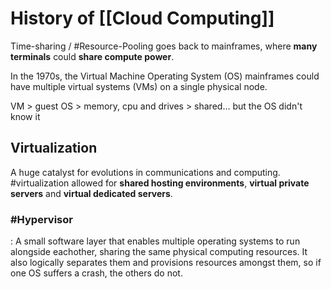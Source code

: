 # History of [[Cloud Computing]]

Time-sharing / #Resource-Pooling goes back to mainframes, where **many terminals** could **share compute power**.

In the 1970s, the Virtual Machine Operating System (OS) mainframes could have multiple virtual systems (VMs) on a single physical node.

VM > guest OS > memory, cpu and drives > shared... but the OS didn't know it

## Virtualization

A huge catalyst for evolutions in communications and computing. #virtualization allowed for **shared hosting environments**, **virtual private servers** and **virtual dedicated servers**.

### #Hypervisor
  : A small software layer that enables multiple operating systems to run alongside eachother, sharing the same physical computing resources. It also logically separates them and provisions resources amongst them, so if one OS suffers a crash, the others do not.
